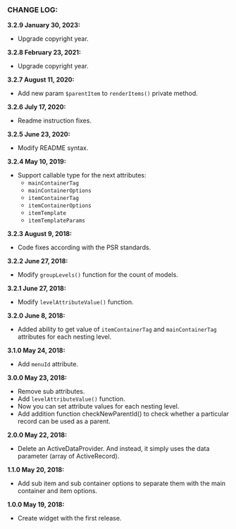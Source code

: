 ### CHANGE LOG:

**3.2.9 January 30, 2023:**
- Upgrade copyright year.

**3.2.8 February 23, 2021:**
- Upgrade copyright year.

**3.2.7 August 11, 2020:**
- Add new param `$parentItem` to `renderItems()` private method.

**3.2.6 July 17, 2020:**
- Readme instruction fixes.

**3.2.5 June 23, 2020:**
- Modify README syntax.

**3.2.4 May 10, 2019:**
- Support callable type for the next attributes:
    - `mainContainerTag`
    - `mainContainerOptions`
    - `itemContainerTag`
    - `itemContainerOptions`
    - `itemTemplate`
    - `itemTemplateParams`

**3.2.3 August 9, 2018:**
- Code fixes according with the PSR standards.

**3.2.2 June 27, 2018:**
- Modify `groupLevels()` function for the count of models.

**3.2.1 June 27, 2018:**
- Modify `levelAttributeValue()` function.

**3.2.0 June 8, 2018:**
- Added ability to get value of `itemContainerTag` and `mainContainerTag` attributes for each nesting level.

**3.1.0 May 24, 2018:**
- Add `menuId` attribute.

**3.0.0 May 23, 2018:**
- Remove sub attributes.
- Add `levelAttributeValue()` function.
- Now you can set attribute values for each nesting level.
- Add addition function checkNewParentId() to check whether a particular record can be used as a parent.

**2.0.0 May 22, 2018:**
- Delete an ActiveDataProvider. And instead, it simply uses the data parameter (array of ActiveRecord).

**1.1.0 May 20, 2018:**
- Add sub item and sub container options to separate them with the main container and item options.

**1.0.0 May 19, 2018:**
- Create widget with the first release.

